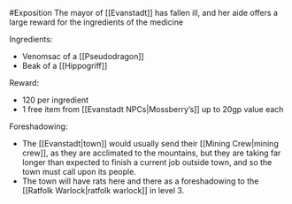#Exposition 
The mayor of [[Evanstadt]] has fallen ill, and her aide offers a large reward for the ingredients of the medicine

Ingredients:
-   Venomsac of a [[Pseudodragon]]
-   Beak of a [[Hippogriff]]


Reward:
-   120 per ingredient   
-   1 free item from [[Evanstadt NPCs|Mossberry’s]] up to 20gp value each

Foreshadowing:
-   The [[Evanstadt|town]] would usually send their [[Mining Crew|mining crew]], as they are acclimated to the mountains, but they are taking far longer than expected to finish a current job outside town, and so the town must call upon its people.
-   The town will have rats here and there as a foreshadowing to the [[Ratfolk Warlock|ratfolk warlock]] in level 3.